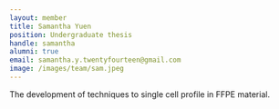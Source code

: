 ```yaml
---
layout: member
title: Samantha Yuen
position: Undergraduate thesis
handle: samantha
alumni: true
email: samantha.y.twentyfourteen@gmail.com
image: /images/team/sam.jpeg
---
```


The development of techniques to single cell profile in FFPE material.